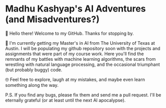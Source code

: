 # Madhu Kashyap's AI Adventures (and Misadventures?)

 👋 Hello there! Welcome to my GitHub. Thanks for stopping by.

🚀 I'm currently getting my Master's in AI from The University of Texas at Austin. I will be populating my github repository soon with the projects and assignments that were part of my course work. Here you'll find the remnants of my battles with machine learning algorithms, the scars from wrestling with natural language processing, and the occasional triumphant (but probably buggy) code.

🤓 Feel free to explore, laugh at my mistakes, and maybe even learn something along the way.

P.S. If you find any bugs, please fix them and send me a pull request. I'll be eternally grateful (or at least until the next AI apocalypse).

<!--
**mkashyap00/mkashyap00** is a ✨ _special_ ✨ repository because its `README.md` (this file) appears on your GitHub profile.

Here are some ideas to get you started:

- 🔭 I’m currently working on ...
- 🌱 I’m currently learning ...
- 👯 I’m looking to collaborate on ...
- 🤔 I’m looking for help with ...
- 💬 Ask me about ...
- 📫 How to reach me: ...
- 😄 Pronouns: ...
- ⚡ Fun fact: ...
-->
